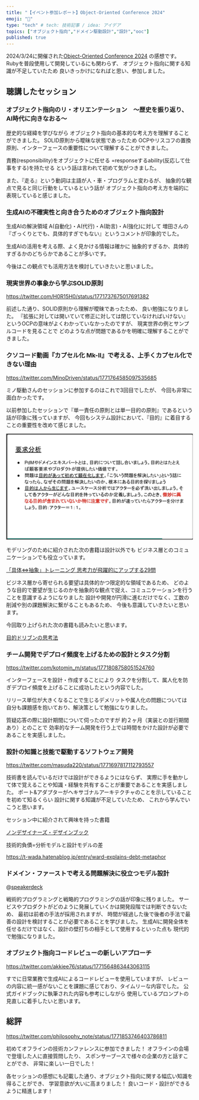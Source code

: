 ```yaml
---
title: "【イベント参加レポート】Object-Oriented Conference 2024"
emoji: "💊"
type: "tech" # tech: 技術記事 / idea: アイデア
topics: ["オブジェクト指向","ドメイン駆動設計","設計","ooc"]
published: true
---
```


2024/3/24に開催された[Object-Oriented Conference 2024](https://ooc.dev/2024/) の感想です。
Rubyを普段使用して開発しているにも関わらず、
オブジェクト指向に関する知識が不足していたため
良いきっかけになればと思い、参加しました。

## 聴講したセッション

### オブジェクト指向のリ・オリエンテーション　～歴史を振り返り、AI時代に向きなおる～

歴史的な経緯を学びながら
オブジェクト指向の基本的な考え方を理解することができました。
SOLID原則から曖昧な状態であったため
OCPやリスコフの置換原則、インターフェースの重要性について理解することができました。

責務(responsibility)をオブジェクトに任せる
=responseするability(反応して仕事をする)を持たせる
という話は言われて初めて気がつきました。

また、『走る』という動詞は主語が人・車・プログラムと変わるが、
抽象的な観点で見ると同じ行動をしているという話が
オブジェクト指向の考え方を端的に表現していると感じました。

### 生成AIの不確実性と向き合うためのオブジェクト指向設計

生成AIの解決領域
A(自動化)・A(代行)・A(助言)・A(強化)に対して
増田さんの『ざっくりとでも、具体的すぎでもない』というコメントが印象的でした。

生成AIの活用を考える際、よく見かける情報は確かに
抽象的すぎるか、具体的すぎるかのどちらかであることが多いです。

今後はこの観点でも活用方法を検討していきたいと思いました。

### 現実世界の事象から学ぶSOLID原則

https://twitter.com/H0R15H0/status/1771737675017691382

前述した通り、SOLID原則から理解が曖昧であったため、
良い勉強になりました。
『拡張に対しては開いていて修正に対しては閉じていなければいけない』というOCPの意味がよくわかっていなかったのですが、
現実世界の例とサンプルコードを見ることで
どのような点が問題であるかを明確に理解することができました。

### クソコード動画『カプセル化 Mk-II』で考える、上手くカプセル化できない理由

https://twitter.com/MinoDriven/status/1771764585097535685

ミノ駆動さんのセッションに参加するのはこれで3回目でしたが、
今回も非常に面白かったです。

以前参加したセッションで『単一責任の原則とは単一目的の原則』であるという話が印象に残っていますが、
今回もシステム設計において、『目的』に着目することの重要性を改めて感じました。

![要求分析](/images/requirements_analysis.png)

モデリングのために紹介された次の書籍は設計以外でも
ビジネス層とのコミュニケーションでも役立っています。

[「具体⇔抽象」トレーニング 思考力が飛躍的にアップする29問](
https://www.amazon.co.jp/%E3%80%8C%E5%85%B7%E4%BD%93%E2%87%94%E6%8A%BD%E8%B1%A1%E3%80%8D%E3%83%88%E3%83%AC%E3%83%BC%E3%83%8B%E3%83%B3%E3%82%B0-%E6%80%9D%E8%80%83%E5%8A%9B%E3%81%8C%E9%A3%9B%E8%BA%8D%E7%9A%84%E3%81%AB%E3%82%A2%E3%83%83%E3%83%97%E3%81%99%E3%82%8B29%E5%95%8F-PHP%E3%83%93%E3%82%B8%E3%83%8D%E3%82%B9%E6%96%B0%E6%9B%B8-%E7%B4%B0%E8%B0%B7-%E5%8A%9F-ebook/dp/B0868GMSBG?ref_=ast_author_mpb)

ビジネス層から寄せられる要望は具体的かつ限定的な領域であるため、
どのような目的で要望が生じるのかを抽象的な観点で捉え、コミュニケーションを行うことを意識するようになりました
設計や開発が円滑に進むだけでなく、工数の削減や別の課題解決に繋がることもあるため、
今後も意識していきたいと思います。

今回取り上げられた次の書籍も読みたいと思います。

[目的ドリブンの思考法](
https://www.amazon.co.jp/%E6%88%A6%E7%95%A5%E3%82%B3%E3%83%B3%E3%82%B5%E3%83%AB%E3%82%BF%E3%83%B3%E3%83%88%E3%81%8C%E5%A4%A7%E4%BA%8B%E3%81%AB%E3%81%97%E3%81%A6%E3%81%84%E3%82%8B-%E7%9B%AE%E7%9A%84%E3%83%89%E3%83%AA%E3%83%96%E3%83%B3%E3%81%AE%E6%80%9D%E8%80%83%E6%B3%95-%E3%80%90DL%E7%89%B9%E5%85%B8-%E6%9C%AA%E5%8F%8E%E9%8C%B2%E5%8E%9F%E7%A8%BF-%E6%80%9D%E8%80%83%E3%81%AE%E5%9C%B0%E5%9B%B3%E3%80%91-%E6%9C%9B%E6%9C%88%E5%AE%89%E8%BF%AA-ebook/dp/B09ST7977S/ref=sr_1_1?crid=19U6FCTPGZKIJ&dib=eyJ2IjoiMSJ9.KZuYzN_Zzm7rZNrLmUDZlX9Wn73Zje3d89TPCUfDyFalFCXuQI4ZHGYj9fIYp3ePv4dUmszYlwcdB8_U178sf0UrEhdcNmRNmsvnjQIki4-1a5IgSnJgcNORT0dqQlqmJupdyoiXTDFjbIWy49LhMXDs6hVSfrrEzHHYKhlrfqlcQMH7rnZp_ZYzuIzJHW-j4cLpzUfjokTrhibA8tKxn59BnBtl9iYjF3V_hGP6Zdk.n9oXhKnN__eY69qgK8Ktfofnl144VEibXYI4dCvvT-o&dib_tag=se&keywords=%E7%9B%AE%E7%9A%84%E3%83%89%E3%83%AA%E3%83%96%E3%83%B3%E3%81%AE%E6%80%9D%E8%80%83%E6%B3%95&qid=1711288844&s=digital-text&sprefix=%E7%9B%AE%E7%9A%84%E3%83%89%E3%83%AA%E3%83%96%E3%83%B3%E3%81%AE%2Cdigital-text%2C295&sr=1-1)

### チーム開発でデプロイ頻度を上げるための設計とタスク分割

https://twitter.com/kotomin_m/status/1771808758051524760

インターフェースを設計・作成することにより
タスクを分割して、属人化を防ぎデプロイ頻度を上げることに成功したという内容でした。

リリース単位が大きくなることで生じるデメリットや属人化の問題については
自分も課題感を抱いており、解決策として勉強になりました。

質疑応答の際に設計期間について伺ったのですが
約２ヶ月（実装との並行期間あり）とのことで
効率的なチーム開発を行う上では時間をかけた設計が必要であることを実感しました。

### 設計の知識と技能で駆動するソフトウェア開発

https://twitter.com/masuda220/status/1771697817112793557

技術書を読んでいるだけでは設計ができるようにはならず、
実際に手を動かして体で覚えることや知識・経験を共有することが重要であることを実感しました。
ポート&アダプターがヘキサゴナルアーキテクチャのことを示していることを初めて知るくらい
設計に関する知識が不足していたため、
これから学んでいこうと思います。

セッション中に紹介されて興味を持った書籍

[ノンデザイナーズ・デザインブック](https://www.amazon.co.jp/%E3%83%8E%E3%83%B3%E3%83%87%E3%82%B6%E3%82%A4%E3%83%8A%E3%83%BC%E3%82%BA%E3%83%BB%E3%83%87%E3%82%B6%E3%82%A4%E3%83%B3%E3%83%96%E3%83%83%E3%82%AF-%E7%AC%AC4%E7%89%88-Robin-Williams/dp/4839955557)

技術的負債=分析モデルと設計モデルの差

https://t-wada.hatenablog.jp/entry/ward-explains-debt-metaphor

### ドメイン・ファーストで考える問題解決に役立つモデル設計

@[speakerdeck](2d2499a2f69848b9bb96ed3df8fec7b9)

戦術的プログラミングと戦略的プログラミングの話が印象に残りました。
サービスやプロダクトがどのように発展していくかは開発段階では判断できないため、
最初は前者の手法が採用されますが、
時間が経過した後で後者の手法で最善の設計を検討することが必要であることを学びました。
生成AIに開発全体を任せるだけではなく、設計の壁打ちの相手として使用するといった点も
現代的で勉強になりました。

### オブジェクト指向コードレビューの新しいアプローチ

https://twitter.com/akkiee76/status/1771564863443063115

すでに日常業務で生成AIによるコードレビューを使用していますが、
レビューの内容に統一感がないことを課題に感じており、タイムリーな内容でした。
公式ガイドブックに執筆された内容も参考にしながら
使用しているプロンプトの見直しに着手したいと思います。

## 総評

https://twitter.com/philosophy_note/status/1771853746403786811

初めてオフラインの技術カンファレンスに参加できました！
オフラインの会場で登壇した人に直接質問したり、
スポンサーブースで様々の企業の方と話すことができ、
非常に楽しい一日でした！

各セッションの感想にも記載した通り、オブジェクト指向に関する幅広い知識を得ることができ、
学習意欲が大いに高まりました！
良いコード・設計ができるように精進します！

